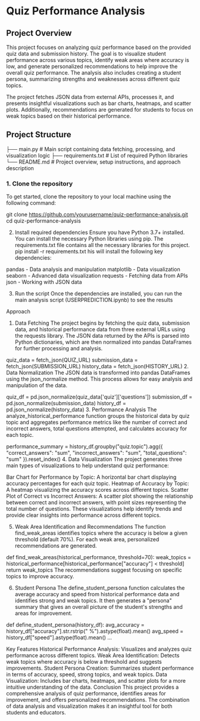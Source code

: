 # Quiz Performance Analysis

## Project Overview

This project focuses on analyzing quiz performance based on the provided quiz data and submission history. The goal is to visualize student performance across various topics, identify weak areas where accuracy is low, and generate personalized recommendations to help improve the overall quiz performance. The analysis also includes creating a student persona, summarizing strengths and weaknesses across different quiz topics.

The project fetches JSON data from external APIs, processes it, and presents insightful visualizations such as bar charts, heatmaps, and scatter plots. Additionally, recommendations are generated for students to focus on weak topics based on their historical performance.

## Project Structure

├── main.py # Main script containing data fetching, processing, and visualization logic ├── requirements.txt # List of required Python libraries └── README.md # Project overview, setup instructions, and approach description




### 1. Clone the repository

To get started, clone the repository to your local machine using the following command:

git clone https://github.com/yourusername/quiz-performance-analysis.git
cd quiz-performance-analysis

2. Install required dependencies
Ensure you have Python 3.7+ installed. You can install the necessary Python libraries using pip. The requirements.txt file contains all the necessary libraries for this project.
pip install -r requirements.txt
his will install the following key dependencies:

pandas - Data analysis and manipulation
matplotlib - Data visualization
seaborn - Advanced data visualization
requests - Fetching data from APIs
json - Working with JSON data

3. Run the script
Once the dependencies are installed, you can run the main analysis script (USERPREDICTION.ipynb) to see the results

Approach
1. Data Fetching
The project begins by fetching the quiz data, submission data, and historical performance data from three external URLs using the requests library. The JSON data returned by the APIs is parsed into Python dictionaries, which are then normalized into pandas DataFrames for further processing and analysis.


quiz_data = fetch_json(QUIZ_URL)
submission_data = fetch_json(SUBMISSION_URL)
history_data = fetch_json(HISTORY_URL)
2. Data Normalization
The JSON data is transformed into pandas DataFrames using the json_normalize method. This process allows for easy analysis and manipulation of the data.


quiz_df = pd.json_normalize(quiz_data['quiz']['questions'])
submission_df = pd.json_normalize(submission_data)
history_df = pd.json_normalize(history_data)
3. Performance Analysis
The analyze_historical_performance function groups the historical data by quiz topic and aggregates performance metrics like the number of correct and incorrect answers, total questions attempted, and calculates accuracy for each topic.


performance_summary = history_df.groupby("quiz.topic").agg({
    "correct_answers": "sum",
    "incorrect_answers": "sum",
    "total_questions": "sum"
}).reset_index()
4. Data Visualization
The project generates three main types of visualizations to help understand quiz performance:

Bar Chart for Performance by Topic: A horizontal bar chart displaying accuracy percentages for each quiz topic.
Heatmap of Accuracy by Topic: A heatmap visualizing the accuracy scores across different topics.
Scatter Plot of Correct vs Incorrect Answers: A scatter plot showing the relationship between correct and incorrect answers, with point sizes representing the total number of questions.
These visualizations help identify trends and provide clear insights into performance across different topics.

5. Weak Area Identification and Recommendations
The function find_weak_areas identifies topics where the accuracy is below a given threshold (default 70%). For each weak area, personalized recommendations are generated.


def find_weak_areas(historical_performance, threshold=70):
    weak_topics = historical_performance[historical_performance["accuracy"] < threshold]
    return weak_topics
The recommendations suggest focusing on specific topics to improve accuracy.

6. Student Persona
The define_student_persona function calculates the average accuracy and speed from historical performance data and identifies strong and weak topics. It then generates a "persona" summary that gives an overall picture of the student's strengths and areas for improvement.


def define_student_persona(history_df):
    avg_accuracy = history_df["accuracy"].str.rstrip(" %").astype(float).mean()
    avg_speed = history_df["speed"].astype(float).mean()
    ...


Key Features
Historical Performance Analysis: Visualizes and analyzes quiz performance across different topics.
Weak Area Identification: Detects weak topics where accuracy is below a threshold and suggests improvements.
Student Persona Creation: Summarizes student performance in terms of accuracy, speed, strong topics, and weak topics.
Data Visualization: Includes bar charts, heatmaps, and scatter plots for a more intuitive understanding of the data.
Conclusion
This project provides a comprehensive analysis of quiz performance, identifies areas for improvement, and offers personalized recommendations. The combination of data analysis and visualization makes it an insightful tool for both students and educators.




